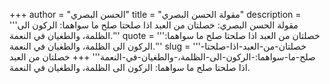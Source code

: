 +++
author = "الحسن البصري"
title = "مقولة الحسن البصري"
description = '''مقولة الحسن البصري: خصلتان من العبد اذا صلحتا صلح ما سواهما: الركون الى الظلمة، والطغيان في النعمة.'''
quote = '''خصلتان من العبد اذا صلحتا صلح ما سواهما: الركون الى الظلمة، والطغيان في النعمة.'''
slug = '''خصلتان-من-العبد-اذا-صلحتا-صلح-ما-سواهما:-الركون-الى-الظلمة،-والطغيان-في-النعمة'''
+++
خصلتان من العبد اذا صلحتا صلح ما سواهما: الركون الى الظلمة، والطغيان في النعمة.
